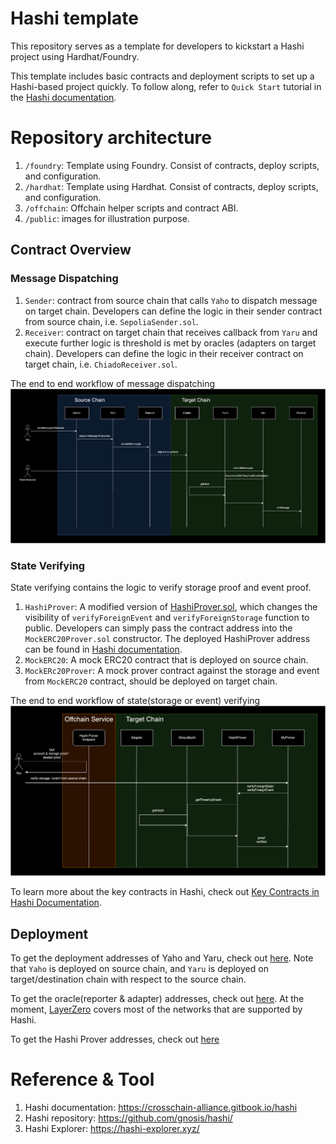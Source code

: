 # Hashi template

This repository serves as a template for developers to kickstart a Hashi project using Hardhat/Foundry.

This template includes basic contracts and deployment scripts to set up a Hashi-based project quickly. To follow along, refer to `Quick Start` tutorial in the [Hashi documentation](https://crosschain-alliance.gitbook.io/hashi/getting-started/quick-start).

# Repository architecture

1. `/foundry`: Template using Foundry. Consist of contracts, deploy scripts, and configuration.
2. `/hardhat`: Template using Hardhat. Consist of contracts, deploy scripts, and configuration.
3. `/offchain`: Offchain helper scripts and contract ABI.
4. `/public`: images for illustration purpose.

## Contract Overview

### Message Dispatching

1. `Sender`: contract from source chain that calls `Yaho` to dispatch message on target chain. Developers can define the logic in their sender contract from source chain, i.e. `SepoliaSender.sol`.
2. `Receiver`: contract on target chain that receives callback from `Yaru` and execute further logic is threshold is met by oracles (adapters on target chain). Developers can define the logic in their receiver contract on target chain, i.e. `ChiadoReceiver.sol`.

The end to end workflow of message dispatching
![](./public/img/MessageDispatching.png)

### State Verifying

State verifying contains the logic to verify storage proof and event proof.

1. `HashiProver`: A modified version of [HashiProver.sol](https://github.com/gnosis/hashi/blob/main/packages/evm/contracts/prover/HashiProver.sol), which changes the visibility of `verifyForeignEvent` and `verifyForeignStorage` function to public. Developers can simply pass the contract address into the `MockERC20Prover.sol` constructor. The deployed HashiProver address can be found in [Hashi documentation](https://crosschain-alliance.gitbook.io/hashi/deployments/blockchains#shoyubashi-and-hashi-prover).
2. `MockERC20`: A mock ERC20 contract that is deployed on source chain.
3. `MockERc20Prover`: A mock prover contract against the storage and event from `MockERC20` contract, should be deployed on target chain.

The end to end workflow of state(storage or event) verifying
![](./public/img/StateVerifying.png)

To learn more about the key contracts in Hashi, check out [Key Contracts in Hashi Documentation](https://crosschain-alliance.gitbook.io/hashi/api-and-smart-contracts/key-contracts).

## Deployment

To get the deployment addresses of Yaho and Yaru, check out [here](https://crosschain-alliance.gitbook.io/hashi/deployments/blockchains). Note that `Yaho` is deployed on source chain, and `Yaru` is deployed on target/destination chain with respect to the source chain.

To get the oracle(reporter & adapter) addresses, check out [here](https://crosschain-alliance.gitbook.io/hashi/deployments/oracles). At the moment, [LayerZero](https://layerzero.network/) covers most of the networks that are supported by Hashi.

To get the Hashi Prover addresses, check out [here](https://crosschain-alliance.gitbook.io/hashi/deployments/blockchains#shoyubashi-and-hashi-prover)

# Reference & Tool

1. Hashi documentation: https://crosschain-alliance.gitbook.io/hashi
2. Hashi repository: https://github.com/gnosis/hashi/
3. Hashi Explorer: https://hashi-explorer.xyz/
